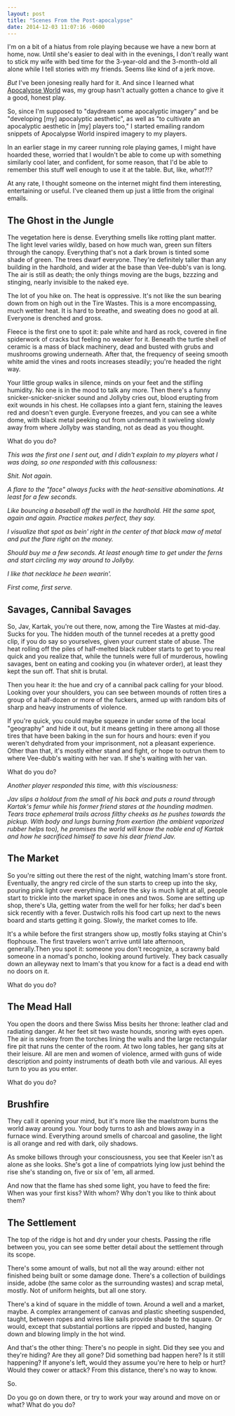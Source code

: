 ```yaml
---
layout: post
title: "Scenes From the Post-apocalypse"
date: 2014-12-03 11:07:16 -0600
---
```

I'm on a bit of a hiatus from role playing because we have a new born at home,
now. Until she's easier to deal with in the evenings, I don't really want to
stick my wife with bed time for the 3-year-old and the 3-month-old all alone
while I tell stories with my friends. Seems like kind of a jerk move.

*But* I've been jonesing really hard for it. And since I learned what
[Apocalypse World](http://apocalypse-world.com/) was, my group hasn't actually
gotten a chance to give it a good, honest play.

So, since I'm supposed to "daydream some apocalyptic imagery" and be "developing
[my] apocalyptic aesthetic", as well as "to cultivate an apocalyptic aesthetic
in [my] players too," I started emailing random snippets of Apocalypse World
inspired imagery to my players.

In an earlier stage in my career running role playing games, I might have
hoarded these, worried that I wouldn't be able to come up with something
similarly cool later, and confident, for some reason, that I'd be able to
remember this stuff well enough to use it at the table. But, like, *what?!?*

At any rate, I thought someone on the internet might find them interesting,
entertaining or useful. I've cleaned them up just a little from the original
emails.


## The Ghost in the Jungle

The vegetation here is dense. Everything smells like rotting plant matter. The
light level varies wildly, based on how much wan, green sun filters through the
canopy. Everything that's not a dark brown is tinted some shade of green. The
trees dwarf everyone. They're definitely taller than any building in the
hardhold, and wider at the base than Vee-dubb's van is long. The air is still as
death; the only things moving are the bugs, bzzzing and stinging, nearly
invisible to the naked eye.

The lot of you hike on. The heat is oppressive. It's not like the sun bearing
down from on high out in the Tire Wastes. This is a more encompassing, much
wetter heat. It is hard to breathe, and sweating does no good at all. Everyone
is drenched and gross.

Fleece is the first one to spot it: pale white and hard as rock, covered in fine
spiderwork of cracks but feeling no weaker for it. Beneath the turtle shell of
ceramic is a mass of black machinery, dead and busted with grubs and mushrooms
growing underneath. After that, the frequency of seeing smooth white amid the
vines and roots increases steadily; you're headed the right way.

Your little group walks in silence, minds on your feet and the stifling
humidity. No one is in the mood to talk any more. Then there's a funny
snicker-snicker-snicker sound and Jollyby cries out, blood erupting from exit
wounds in his chest. He collapses into a giant fern, staining the leaves red and
doesn't even gurgle. Everyone freezes, and you can see a white dome, with black
metal peeking out from underneath it swiveling slowly away from where Jollyby
was standing, not as dead as you thought.

What do you do?

*This was the first one I sent out, and I didn't explain to my players what I
was doing, so one responded with this callousness:*

*Shit. Not again.*

*A flare to the "face" always fucks with the heat-sensitive abominations. At
least for a few seconds.*

*Like bouncing a baseball off the wall in the hardhold. Hit the same spot, again
and again. Practice makes perfect, they say.*

*I visualize that spot as bein' right in the center of that black maw of metal
and put the flare right on the money.*

*Should buy me a few seconds. At least enough time to get under the ferns and
start circling my way around to Jollyby.*

*I like that necklace he been wearin'.*

*First come, first serve.*


## Savages, Cannibal Savages

So, Jav, Kartak, you're out there, now, among the Tire Wastes at mid-day. Sucks
for you. The hidden mouth of the tunnel recedes at a pretty good clip, if you do
say so yourselves, given your current state of abuse. The heat rolling off the
piles of half-melted black rubber starts to get to you real quick and you
realize that, while the tunnels were full of murderous, howling savages, bent on
eating and cooking you (in whatever order), at least they kept the sun off. That
shit is brutal.

Then you hear it: the hue and cry of a cannibal pack calling for your blood.
Looking over your shoulders, you can see between mounds of rotten tires a group
of a half-dozen or more of the fuckers, armed up with random bits of sharp and
heavy instruments of violence.

If you're quick, you could maybe squeeze in under some of the local "geography"
and hide it out, but it means getting in there among all those tires that have
been baking in the sun for hours and hours: even if you weren't dehydrated from
your imprisonment, not a pleasant experience. Other than that, it's mostly
either stand and fight, or hope to outrun them to where Vee-dubb's waiting with
her van. If she's waiting with her van.

What do you do?

*Another player responded this time, with this visciousness:*

*Jav slips a holdout from the small of his back and puts a round through
Kartak's femur while his former friend stares at the hounding madmen. Tears
trace ephemeral trails across filthy cheeks as he pushes towards the pickup.
With body and lungs burning from exertion (the ambient vaporized rubber helps
too), he promises the world will know the noble end of Kartak and how he
sacrificed himself to save his dear friend Jav.*


## The Market

So you're sitting out there the rest of the night, watching Imam's store front.
Eventually, the angry red circle of the sun starts to creep up into the sky,
pouring pink light over everything. Before the sky is much light at all, people
start to trickle into the market space in ones and twos. Some are setting up
shop, there's Ula, getting water from the well for her folks; her dad's been
sick recently with a fever. Dustwich rolls his food cart up next to the news
board and starts getting it going. Slowly, the market comes to life.

It's a while before the first strangers show up, mostly folks staying at Chin's
flophouse. The first travelers won't arrive until late afternoon, generally.Then
you spot it: someone you don't recognize, a scrawny bald someone in a nomad's
poncho, looking around furtively. They back casually down an alleyway next to
Imam's that you know for a fact is a dead end with no doors on it.

What do you do?


## The Mead Hall

You open the doors and there Swiss Miss besits her throne: leather clad and
radiating danger. At her feet sit two waste hounds, snoring with eyes open. The
air is smokey from the torches lining the walls and the large rectangular fire
pit that runs the center of the room. At two long tables, her gang sits at their
leisure. All are men and women of violence, armed with guns of wide description
and pointy instruments of death both vile and various. All eyes turn to you as
you enter.

What do you do?


## Brushfire

They call it opening your mind, but it's more like the maelstrom burns the world
away around you. Your body turns to ash and blows away in a furnace wind.
Everything around smells of charcoal and gasoline, the light is all orange and
red with dark, oily shadows.

As smoke billows through your consciousness, you see that Keeler isn't as alone
as she looks. She's got a line of compatriots lying low just behind the rise
she's standing on, five or six of 'em, all armed.

And now that the flame has shed some light, you have to feed the fire: When was
your first kiss? With whom? Why don't you like to think about them?


## The Settlement

The top of the ridge is hot and dry under your chests. Passing the rifle between
you, you can see some better detail about the settlement through its scope.

There's some amount of walls, but not all the way around: either not finished
being built or some damage done. There's a collection of buildings inside, adobe
(the same color as the surrounding wastes) and scrap metal, mostly. Not of
uniform heights, but all one story.

There's a kind of square in the middle of town. Around a well and a market,
maybe. A complex arrangement of canvas and plastic sheeting suspended, taught,
between ropes and wires like sails provide shade to the square. Or would, except
that substantial portions are ripped and busted, hanging down and blowing limply
in the hot wind.

And that's the other thing: There's no people in sight. Did they see you and
they're hiding? Are they all gone? Did something bad happen here? Is it still
happening? If anyone's left, would they assume you're here to help or hurt?
Would they cower or attack? From this distance, there's no way to know.

So.

Do you go on down there, or try to work your way around and move on or what?
What do you do?
